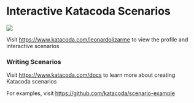 # Interactive Katacoda Scenarios

[![](http://shields.katacoda.com/katacoda/leonardolizarme/count.svg)](https://www.katacoda.com/leonardolizarme "Get your profile on Katacoda.com")

Visit https://www.katacoda.com/leonardolizarme to view the profile and interactive scenarios

### Writing Scenarios
Visit https://www.katacoda.com/docs to learn more about creating Katacoda scenarios

For examples, visit https://github.com/katacoda/scenario-example
